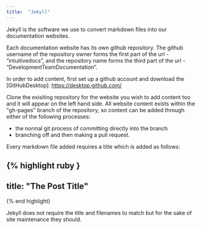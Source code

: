 ```yaml
---
title:  "Jekyll"
---
```

Jekyll is the software we use to convert markdown files into our documentation websites.

Each documentation website has its own github repository. The github username of the repository owner forms the first part of the url - “intuitivedocs”, and the repository name forms the third part of the url - “DevelopmentTeamDocumentation”.

In order to add content, first set up a github account and download the [GitHubDesktop]: https://desktop.github.com/

Clone the exisiting repository for the website you wish to add content too and it will appear on the left hand side. All website content exists within the "gh-pages" branch of the repository, so content can be added through either of the following processes:

- the normal git process of committing directly into the branch
- branching off and then making a pull request.


Every markdown file added requires a title which is added as follows:

{% highlight ruby }
---
title:  "The Post Title"
---
{% end highlight}

Jekyll does not require the title and filenames to match but for the sake of site maintenance they should.